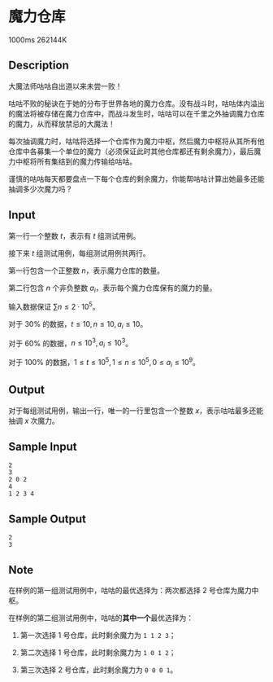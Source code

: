 # 魔力仓库

1000ms  262144K

## Description

大魔法师咕咕自出道以来未尝一败！

咕咕不败的秘诀在于她的分布于世界各地的魔力仓库。没有战斗时，咕咕体内溢出的魔法将被存储在魔力仓库中，而战斗发生时，咕咕可以在千里之外抽调魔力仓库的魔力，从而释放禁忌的大魔法！

每次抽调魔力时，咕咕将选择一个仓库作为魔力中枢，然后魔力中枢将从其所有他仓库中各募集一个单位的魔力（必须保证此时其他仓库都还有剩余魔力），最后魔力中枢将所有集结到的魔力传输给咕咕。

谨慎的咕咕每天都要盘点一下每个仓库的剩余魔力，你能帮咕咕计算出她最多还能抽调多少次魔力吗？

## Input

第一行一个整数 $t$，表示有 $t$ 组测试用例。

接下来 $t$ 组测试用例，每组测试用例共两行。

第一行包含一个正整数 $n$，表示魔力仓库的数量。

第二行包含 $n$ 个非负整数 $a_i$，表示每个魔力仓库保有的魔力的量。

输入数据保证 $\sum n \leq 2 \cdot 10^5$。

对于 $30\%$ 的数据，$t \leq 10, n \leq 10, a_i \leq 10$。

对于 $60\%$ 的数据，$n \leq 10^3, a_i \leq 10^3$。

对于 $100\%$ 的数据，$1 \leq t \leq 10^5, 1 \leq n \leq 10^5, 0 \leq a_i \leq 10^9$。

## Output

对于每组测试用例，输出一行，唯一的一行里包含一个整数 $x$，表示咕咕最多还能抽调 $x$ 次魔力。

## Sample Input

```
2
3
2 0 2
4
1 2 3 4
```

## Sample Output

```
2
3
```

## Note

在样例的第一组测试用例中，咕咕的最优选择为：两次都选择 $2$ 号仓库为魔力中枢。

在样例的第二组测试用例中，咕咕的**其中一个**最优选择为：

1. 第一次选择 $1$ 号仓库，此时剩余魔力为 `1 1 2 3`；

2. 第二次选择 $1$ 号仓库，此时剩余魔力为 `1 0 1 2`；

3. 第三次选择 $2$ 号仓库，此时剩余魔力为 `0 0 0 1`。
